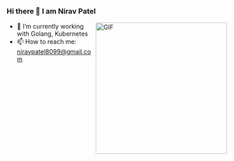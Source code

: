 ### Hi there 👋 I am **Nirav Patel**

<img align="right" alt="GIF" width="300px" src="https://media1.giphy.com/media/U0nW0QagDmTwA/giphy.gif" />

- 🔭 I’m currently working with Golang, Kubernetes
- 📫 How to reach me: niravpatel8099@gmail.com
